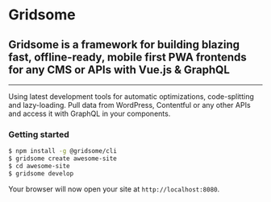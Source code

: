 # Gridsome

## Gridsome is a framework for building blazing fast, offline-ready, mobile first PWA frontends for any CMS or APIs with Vue.js & GraphQL

---

Using latest development tools for automatic optimizations, code-splitting and
lazy-loading. Pull data from WordPress, Contentful or any other APIs and access
it with GraphQL in your components.

### Getting started

```sh
$ npm install -g @gridsome/cli
$ gridsome create awesome-site
$ cd awesome-site
$ gridsome develop
```

Your browser will now open your site at `http://localhost:8080`.
